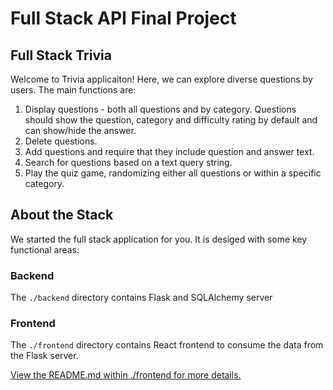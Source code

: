 # Full Stack API Final Project

## Full Stack Trivia

Welcome to Trivia applicaiton! Here, we can explore diverse questions by users.
The main functions are:

1) Display questions - both all questions and by category. Questions should show the question, category and difficulty rating by default and can show/hide the answer. 
2) Delete questions.
3) Add questions and require that they include question and answer text.
4) Search for questions based on a text query string.
5) Play the quiz game, randomizing either all questions or within a specific category. 


## About the Stack

We started the full stack application for you. It is desiged with some key functional areas:

### Backend

The `./backend` directory contains Flask and SQLAlchemy server

### Frontend

The `./frontend` directory contains React frontend to consume the data from the Flask server.

[View the README.md within ./frontend for more details.](./frontend/README.md)
